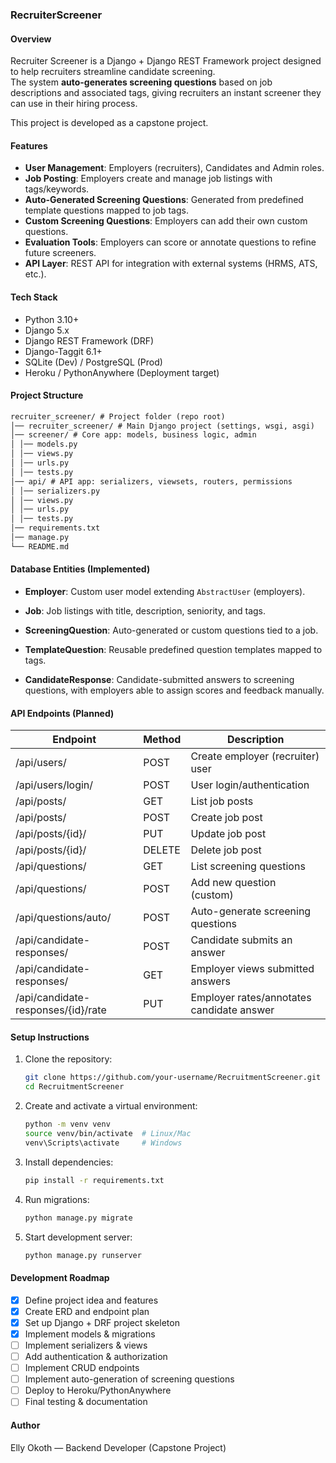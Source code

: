 ### RecruiterScreener

#### Overview

Recruiter Screener is a Django + Django REST Framework project designed to help recruiters streamline candidate screening.  
The system **auto-generates screening questions** based on job descriptions and associated tags, giving recruiters an instant screener they can use in their hiring process.  

This project is developed as a capstone project.

#### Features

* **User Management**: Employers (recruiters), Candidates and Admin roles.  
* **Job Posting**: Employers create and manage job listings with tags/keywords.  
* **Auto-Generated Screening Questions**: Generated from predefined template questions mapped to job tags.  
* **Custom Screening Questions**: Employers can add their own custom questions.  
* **Evaluation Tools**: Employers can score or annotate questions to refine future screeners.  
* **API Layer**: REST API for integration with external systems (HRMS, ATS, etc.).  


#### Tech Stack

* Python 3.10+  
* Django 5.x  
* Django REST Framework (DRF)  
* Django-Taggit 6.1+  
* SQLite (Dev) / PostgreSQL (Prod)  
* Heroku / PythonAnywhere (Deployment target)  

#### Project Structure
``` markdown
recruiter_screener/ # Project folder (repo root)
│── recruiter_screener/ # Main Django project (settings, wsgi, asgi)
│── screener/ # Core app: models, business logic, admin
│ │── models.py
│ │── views.py
│ │── urls.py
│ │── tests.py
│── api/ # API app: serializers, viewsets, routers, permissions
│ │── serializers.py
│ │── views.py
│ │── urls.py
│ │── tests.py
│── requirements.txt
│── manage.py
└── README.md
```

#### Database Entities (Implemented)

* **Employer**: Custom user model extending `AbstractUser` (employers).  
* **Job**: Job listings with title, description, seniority, and tags.  
* **ScreeningQuestion**: Auto-generated or custom questions tied to a job.  
* **TemplateQuestion**: Reusable predefined question templates mapped to tags.  

* **CandidateResponse**: Candidate-submitted answers to screening questions, with employers able to assign scores and feedback manually.  

#### API Endpoints (Planned)

| Endpoint             | Method | Description                       |
|----------------------|--------|-----------------------------------|
| /api/users/          | POST   | Create employer (recruiter) user  |
| /api/users/login/    | POST   | User login/authentication         |
| /api/posts/          | GET    | List job posts                    |
| /api/posts/          | POST   | Create job post                   |
| /api/posts/{id}/     | PUT    | Update job post                   |
| /api/posts/{id}/     | DELETE | Delete job post                   |
| /api/questions/      | GET    | List screening questions          |
| /api/questions/      | POST   | Add new question (custom)         |
| /api/questions/auto/ | POST   | Auto-generate screening questions |
| /api/candidate-responses/	| POST	| Candidate submits an answer
| /api/candidate-responses/	| GET	| Employer views submitted answers
| /api/candidate-responses/{id}/rate	| PUT	| Employer rates/annotates candidate answer

#### Setup Instructions

1. Clone the repository:

    ```bash
    git clone https://github.com/your-username/RecruitmentScreener.git
    cd RecruitmentScreener
    ```

2. Create and activate a virtual environment:

    ```bash
    python -m venv venv
    source venv/bin/activate  # Linux/Mac
    venv\Scripts\activate     # Windows
    ```

3. Install dependencies:

    ```bash
    pip install -r requirements.txt
    ```

4. Run migrations:

    ```bash
    python manage.py migrate
    ```

5. Start development server:

    ```bash
    python manage.py runserver
    ```

#### Development Roadmap

- [x] Define project idea and features  
- [x] Create ERD and endpoint plan  
- [x] Set up Django + DRF project skeleton  
- [x] Implement models & migrations  
- [ ] Implement serializers & views  
- [ ] Add authentication & authorization  
- [ ] Implement CRUD endpoints  
- [ ] Implement auto-generation of screening questions  
- [ ] Deploy to Heroku/PythonAnywhere  
- [ ] Final testing & documentation  

#### Author

Elly Okoth — Backend Developer (Capstone Project)